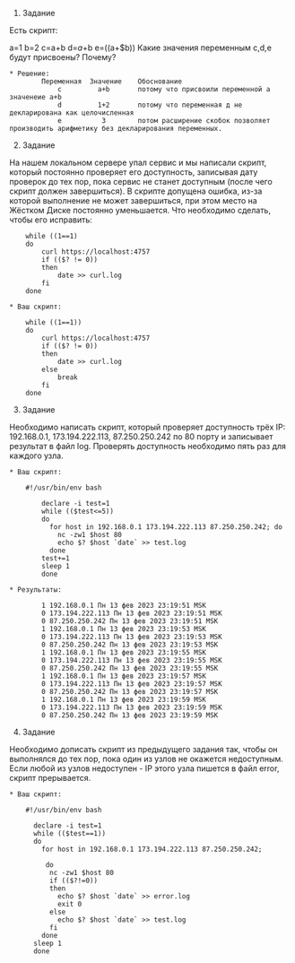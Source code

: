 1. Задание

Есть скрипт:

a=1
b=2
c=a+b
d=$a+$b
e=$(($a+$b))
Какие значения переменным c,d,e будут присвоены? Почему?

    * Решение: 
            Переменная	Значение	Обоснование
                c	      a+b       потому что присвоили переменной a значенеие a+b
                d	      1+2       потому что переменная д не декларирована как целочисленная
                e	       3        потом расширение скобок позволяет производить арифметику без декларирования переменных.

2. Задание 

На нашем локальном сервере упал сервис и мы написали скрипт, который постоянно проверяет его доступность, 
записывая дату проверок до тех пор, пока сервис не станет доступным (после чего скрипт должен завершиться). 
В скрипте допущена ошибка, из-за которой выполнение не может завершиться, при этом место на Жёстком Диске постоянно уменьшается. 
Что необходимо сделать, чтобы его исправить:

		while ((1==1)
		do
			curl https://localhost:4757
			if (($? != 0))
			then
				date >> curl.log
			fi
		done

	* Ваш скрипт:

		while ((1==1))
		do
			curl https://localhost:4757
			if (($? != 0))
			then
				date >> curl.log
			else
				break
			fi
		done

3. Задание

Необходимо написать скрипт, который проверяет доступность трёх 
IP: 192.168.0.1, 173.194.222.113, 87.250.250.242 по 80 порту и записывает результат в файл log. 
Проверять доступность необходимо пять раз для каждого узла.

	* Ваш скрипт:

		#!/usr/bin/env bash

            declare -i test=1
            while (($test<=5))
            do
              for host in 192.168.0.1 173.194.222.113 87.250.250.242; do
                nc -zw1 $host 80
                echo $? $host `date` >> test.log
              done
            test+=1
            sleep 1
            done

    * Результаты:

            1 192.168.0.1 Пн 13 фев 2023 23:19:51 MSK
            0 173.194.222.113 Пн 13 фев 2023 23:19:51 MSK
            0 87.250.250.242 Пн 13 фев 2023 23:19:51 MSK
            1 192.168.0.1 Пн 13 фев 2023 23:19:53 MSK
            0 173.194.222.113 Пн 13 фев 2023 23:19:53 MSK
            0 87.250.250.242 Пн 13 фев 2023 23:19:53 MSK
            1 192.168.0.1 Пн 13 фев 2023 23:19:55 MSK
            0 173.194.222.113 Пн 13 фев 2023 23:19:55 MSK
            0 87.250.250.242 Пн 13 фев 2023 23:19:55 MSK
            1 192.168.0.1 Пн 13 фев 2023 23:19:57 MSK
            0 173.194.222.113 Пн 13 фев 2023 23:19:57 MSK
            0 87.250.250.242 Пн 13 фев 2023 23:19:57 MSK
            1 192.168.0.1 Пн 13 фев 2023 23:19:59 MSK
            0 173.194.222.113 Пн 13 фев 2023 23:19:59 MSK
            0 87.250.250.242 Пн 13 фев 2023 23:19:59 MSK

4. Задание

Необходимо дописать скрипт из предыдущего задания так, чтобы он выполнялся до тех пор, пока один из узлов не окажется недоступным. 
Если любой из узлов недоступен - IP этого узла пишется в файл error, скрипт прерывается.

	* Ваш скрипт:

        #!/usr/bin/env bash

          declare -i test=1
          while (($test==1))
          do
            for host in 192.168.0.1 173.194.222.113 87.250.250.242;
        
             do
              nc -zw1 $host 80
              if (($?!=0))
              then
                echo $? $host `date` >> error.log
                exit 0
              else
                echo $? $host `date` >> test.log
              fi
            done
          sleep 1
          done
